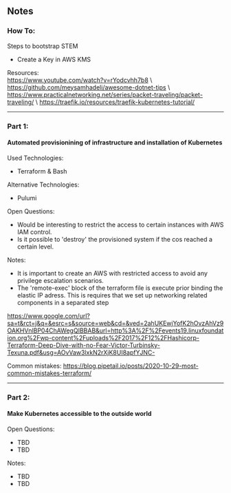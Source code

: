 ## Notes

### How To:

Steps to bootstrap STEM

- Create a Key in AWS KMS  


Resources: \
https://www.youtube.com/watch?v=rYodcvhh7b8 \\
https://github.com/meysamhadeli/awesome-dotnet-tips \\
https://www.practicalnetworking.net/series/packet-traveling/packet-traveling/ \\
https://traefik.io/resources/traefik-kubernetes-tutorial/
______________________________
### Part 1: 
#### Automated provisionining of infrastructure and installation of Kubernetes

Used Technologies:
- Terraform & Bash

Alternative Technologies:

- Pulumi

Open Questions:
- Would be interesting to restrict the access to certain instances with AWS IAM control.
- Is it possible to 'destroy' the provisioned system if the cos reached a certain level.

Notes:
- It is important to create an AWS with restricted access to avoid any privilege escalation scenarios.
- The 'remote-exec' block of the terraform file is execute prior binding the elastic IP adress. This is requires that we set up networking related components in a separated step


https://www.google.com/url?sa=t&rct=j&q=&esrc=s&source=web&cd=&ved=2ahUKEwjYofK2hOvzAhVz9OAKHVnlBP04ChAWegQIBBAB&url=http%3A%2F%2Fevents19.linuxfoundation.org%2Fwp-content%2Fuploads%2F2017%2F12%2FHashicorp-Terraform-Deep-Dive-with-no-Fear-Victor-Turbinsky-Texuna.pdf&usg=AOvVaw3lxkN2rXjK8UI8apfYJNC-

Common mistakes: https://blog.pipetail.io/posts/2020-10-29-most-common-mistakes-terraform/
______________________________
### Part 2: 
#### Make Kubernetes accessible to the outside world


Open Questions:
- TBD
- TBD

Notes:
- TBD
- TBD